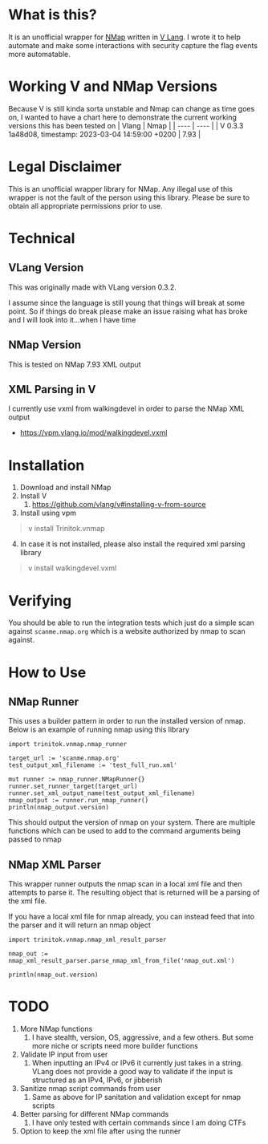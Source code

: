 # What is this?
It is an unofficial wrapper for [NMap](https://nmap.org/) written in [V Lang](https://vlang.io/).  I wrote it to help automate and make some interactions with security capture the flag events more automatable.

# Working V and NMap Versions
Because V is still kinda sorta unstable and Nmap can change as time goes on, I wanted to have a chart here to demonstrate the current working versions this has been tested on
| Vlang | Nmap |
| ---- | ---- |
| V 0.3.3 1a48d08, timestamp: 2023-03-04 14:59:00 +0200 | 7.93 |

# Legal Disclaimer
This is an unofficial wrapper library for NMap.  Any illegal use of this wrapper is not the fault of the person using this library.  Please be sure to obtain all appropriate permissions prior to use.

# Technical
## VLang Version
This was originally made with VLang version 0.3.2.

I assume since the language is still young that things will break at some point. So if things do break please make an issue raising what has broke and I will look into it...when I have time
## NMap Version
This is tested on NMap 7.93 XML output
## XML Parsing in V
I currently use vxml from walkingdevel in order to parse the NMap XML output
- https://vpm.vlang.io/mod/walkingdevel.vxml

# Installation
1. Download and install NMap
1. Install V
    1. https://github.com/vlang/v#installing-v-from-source
1. Install using vpm
> v install Trinitok.vnmap
4.  In case it is not installed, please also install the required xml parsing library
> v install walkingdevel.vxml

# Verifying
You should be able to run the integration tests which just do a simple scan against `scanme.nmap.org` which is a website authorized by nmap to scan against.

# How to Use
## NMap Runner
This uses a builder pattern in order to run the installed version of nmap.  Below is an example of running nmap using this library
```
import trinitok.vnmap.nmap_runner

target_url := 'scanme.nmap.org'
test_output_xml_filename := 'test_full_run.xml'

mut runner := nmap_runner.NMapRunner{}
runner.set_runner_target(target_url)
runner.set_xml_output_name(test_output_xml_filename)
nmap_output := runner.run_nmap_runner()
println(nmap_output.version)
```
This should output the version of nmap on your system.  There are multiple functions which can be used to add to the command arguments being passed to nmap

## NMap XML Parser
This wrapper runner outputs the nmap scan in a local xml file and then attempts to parse it.  The resulting object that is returned will be a parsing of the xml file.

If you have a local xml file for nmap already, you can instead feed that into the parser and it will return an nmap object
```
import trinitok.vnmap.nmap_xml_result_parser

nmap_out := nmap_xml_result_parser.parse_nmap_xml_from_file('nmap_out.xml')

println(nmap_out.version)
```

# TODO
1. More NMap functions
    1. I have stealth, version, OS, aggressive, and a few others.  But some more niche or scripts need more builder functions
1. Validate IP input from user
    1. When inputting an IPv4 or IPv6 it currently just takes in a string.  VLang does not provide a good way to validate if the input is structured as an IPv4, IPv6, or jibberish
1. Sanitize nmap script commands from user
    1. Same as above for IP sanitation and validation except for nmap scripts
1. Better parsing for different NMap commands
    1. I have only tested with certain commands since I am doing CTFs
1. Option to keep the xml file after using the runner